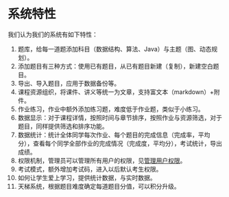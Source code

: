 # 系统特性

我们认为我们的系统有如下特性：

1. 题库，给每一道题添加科目（数据结构、算法、Java）与主题（图、动态规划）。
2. 添加题目有三种方式：使用已有题目，从已有题目新建（复制），新建空白题目。
3. 导出、导入题目，应用于数据备份等。
4. 课程资源组织，将课件、讲义等统一为文章，支持富文本（markdown）+附件。
5. 作业练习，作业中额外添加练习题，难度低于作业题，类似于小练习。
6. 数据显示：对于课程详情，按照时间与章节排序，按照作业与资源筛选，对于题目，同样提供筛选和排序功能。
7. 数据统计：统计全体同学每次作业、每个题目的完成信息（完成率，平均分），查看每个同学全部作业的完成情况（完成度，平均分），考试统计，导出成绩。
8. 权限机制，管理员可以管理所有用户的权限，见[管理用户权限](guanliyuan.md#管理用户权限)。
9. 考试模式，额外增加考试码，进入以后默认考生权限。
10. 如何让学生爱上学习，提供统计数据，与实时数据。
11. 天梯系统，根据题目难度确定每道题目分值，可以积分升级。